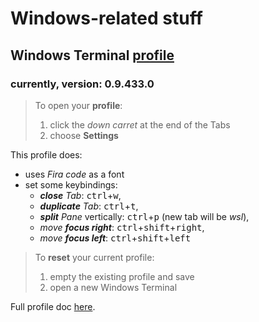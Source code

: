 # Windows-related stuff

## **Windows Terminal** [profile](/windows/profiles.json)
### currently, version: 0.9.433.0
> To open your **profile**:
> 1. click the _down carret_ at the end of the Tabs
> 2. choose **Settings**

This profile does:
- uses _Fira code_ as a font
- set some keybindings:
  - _**close** Tab_: <kbd>ctrl</kbd>+<kbd>w</kbd>,
  - _**duplicate** Tab_: <kbd>ctrl</kbd>+<kbd>t</kbd>,
  - _**split** Pane_ vertically: <kbd>ctrl</kbd>+<kbd>p</kbd> (new tab will be _wsl_),
  - _move **focus right**_: <kbd>ctrl</kbd>+<kbd>shift</kbd>+<kbd>right</kbd>,
  - _move **focus left**_: <kbd>ctrl</kbd>+<kbd>shift</kbd>+<kbd>left</kbd>

> To **reset** your current profile:
> 1. empty the existing profile and save
> 2. open a new Windows Terminal

Full profile doc [here](https://github.com/microsoft/terminal/blob/master/doc/cascadia/SettingsSchema.md).
